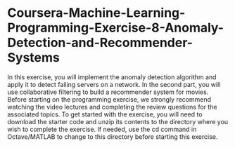 # Coursera-Machine-Learning-Programming-Exercise-8-Anomaly-Detection-and-Recommender-Systems
In this exercise, you will implement the anomaly detection algorithm and apply it to detect failing servers on a network. In the second part, you will use collaborative filtering to build a recommender system for movies. Before starting on the programming exercise, we strongly recommend watching the video lectures and completing the review questions for the associated topics. To get started with the exercise, you will need to download the starter code and unzip its contents to the directory where you wish to complete the exercise. If needed, use the cd command in Octave/MATLAB to change to this directory before starting this exercise.

